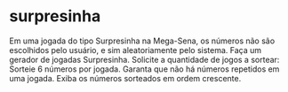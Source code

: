 # surpresinha
Em uma jogada do tipo Surpresinha na Mega-Sena, os números não são escolhidos pelo usuário, e sim aleatoriamente pelo sistema. Faça um gerador de jogadas Surpresinha. Solicite a quantidade de jogos a sortear: Sorteie 6 números por jogada. Garanta que não há números repetidos em uma jogada. Exiba os números sorteados em ordem crescente.
